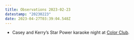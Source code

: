 ```yaml
---
title: Observations 2023-02-23
datestamp: "20230223"
date: 2023-04-27T03:39:04.548Z
---
```

- Casey and Kerry’s Star Power karaoke night at [Color Club](https://colorclub.events/).